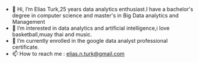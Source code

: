 - 👋 Hi, I’m Elias Turk,25 years data analytics enthusiast.I have a bachelor's degree in computer science and master's in Big Data analytics and Management
- 👀 I’m interested in data analytics and artificial intelligence,i love basketball,muay thai and music.
- 🌱 I’m currently enrolled in the google data analyst professional certificate.
- 📫 How to reach me : elias.n.turk@gmail.com

<!---
lelo555/lelo555 is a ✨ special ✨ repository because its `README.md` (this file) appears on your GitHub profile.
You can click the Preview link to take a look at your changes.
--->
